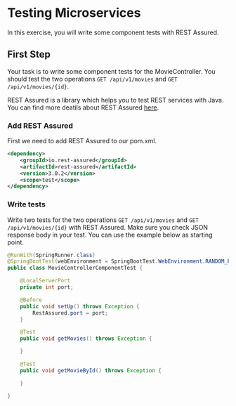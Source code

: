 # Testing Microservices

In this exercise, you will write some component tests with REST Assured.

## First Step

Your task is to write some component tests for the MovieController. You should test the two operations `GET /api/v1/movies` and `GET /api/v1/movies/{id}`.

REST Assured is a library which helps you to test REST services with Java. You can find more deatils about REST Assured [here](http://rest-assured.io/).

### Add REST Assured

First we need to add REST Assured to our pom.xml.

```xml
<dependency>
    <groupId>io.rest-assured</groupId>
    <artifactId>rest-assured</artifactId>
    <version>3.0.2</version>
    <scope>test</scope>
</dependency>
```

### Write tests

Write two tests for the two operations `GET /api/v1/movies` and `GET /api/v1/movies/{id}` with REST Assured.
Make sure you check JSON response body in your test. You can use the example below as starting point.

```java
@RunWith(SpringRunner.class)
@SpringBootTest(webEnvironment = SpringBootTest.WebEnvironment.RANDOM_PORT)
public class MovieControllerComponentTest {

    @LocalServerPort
    private int port;

    @Before
    public void setUp() throws Exception {
        RestAssured.port = port;
    }

    @Test
    public void getMovies() throws Exception {

    }

    @Test
    public void getMovieById() throws Exception {

    }

}
```